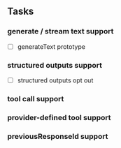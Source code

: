 ## Tasks

### generate / stream text support

- [ ] generateText prototype

### structured outputs support

- [ ] structured outputs opt out

### tool call support

### provider-defined tool support

### previousResponseId support
